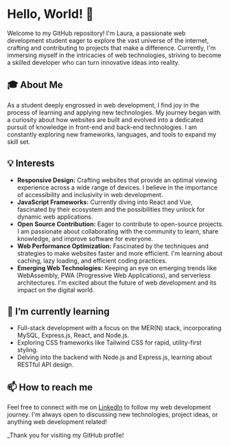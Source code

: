 # Hello, World! 👋

Welcome to my GitHub repository! I'm Laura, a passionate web development student eager to explore the vast universe of the internet, crafting and contributing to projects that make a difference. Currently, I'm immersing myself in the intricacies of web technologies, striving to become a skilled developer who can turn innovative ideas into reality.

## 🎓 About Me

As a student deeply engrossed in web development, I find joy in the process of learning and applying new technologies. My journey began with a curiosity about how websites are built and evolved into a dedicated pursuit of knowledge in front-end and back-end technologies. I am constantly exploring new frameworks, languages, and tools to expand my skill set.

## 💡 Interests

- **Responsive Design:** Crafting websites that provide an optimal viewing experience across a wide range of devices. I believe in the importance of accessibility and inclusivity in web development.
- **JavaScript Frameworks:** Currently diving into React and Vue, fascinated by their ecosystem and the possibilities they unlock for dynamic web applications.
- **Open Source Contribution:** Eager to contribute to open-source projects. I am passionate about collaborating with the community to learn, share knowledge, and improve software for everyone.
- **Web Performance Optimization:** Fascinated by the techniques and strategies to make websites faster and more efficient. I'm learning about caching, lazy loading, and efficient coding practices.
- **Emerging Web Technologies:** Keeping an eye on emerging trends like WebAssembly, PWA (Progressive Web Applications), and serverless architectures. I'm excited about the future of web development and its impact on the digital world.

## 🌱 I’m currently learning

- Full-stack development with a focus on the MER(N) stack, incorporating MySQL, Express.js, React, and Node.js.
- Exploring CSS frameworks like Tailwind CSS for rapid, utility-first styling.
- Delving into the backend with Node.js and Express.js, learning about RESTful API design.

## 📫 How to reach me

Feel free to connect with me on [LinkedIn](www.linkedin.com/in/laura-nunez-nr27) to follow my web development journey. I'm always open to discussing new technologies, project ideas, or anything web development related!


_Thank you for visiting my GitHub profile!


